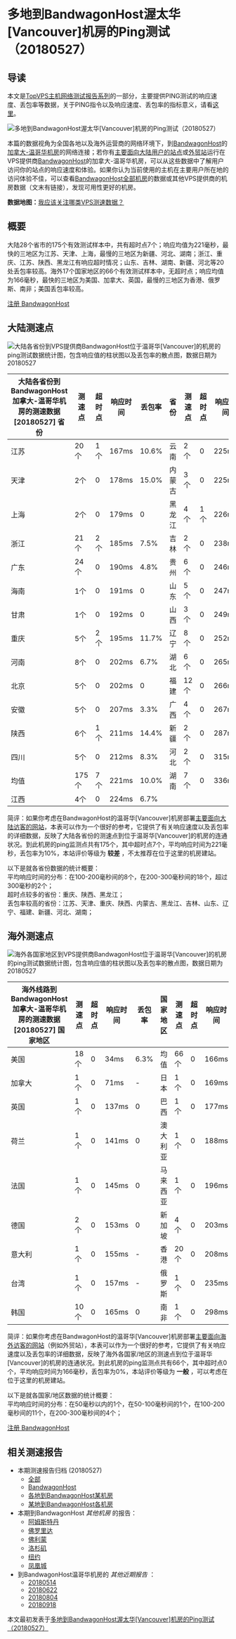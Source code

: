 #  多地到BandwagonHost渥太华[Vancouver]机房的Ping测试（20180527） 

## 导读

本文是[TopVPS主机网络测试报告系列](https://vps123.top/pingtest)的一部分，主要提供PING测试的响应速度、丢包率等数据，关于PING指令以及响应速度、丢包率的指标意义，请看[这里](https://vps123.top/what-is-ping.html)。

![多地到BandwagonHost渥太华\[Vancouver\]机房的Ping测试（20180527）](/images/thumbnails/to_bwg_Vancouver.png)

本篇的数据视角为全国各地以及海外运营商的网络环境下，到[BandwagonHost](https://vps123.top/go/bwg)的[加拿大-温哥华机房](https://vps123.top/bandwagon-facilities.html#vancouver)的网络连接；若你有[主要面向大陆用户的站点](https://vps123.top/website-for-mainland-users.html)或[外贸站](https://vps123.top/website-for-internation-trade.html)运行在VPS提供商[BandwagonHost](https://vps123.top/go/bwg)的加拿大-温哥华机房，可以从这些数据中了解用户访问你的站点的响应速度和体验。如果你认为当前使用的主机在主要用户所在地的访问体验不佳，可以查看[BandwagonHost全部机房](/bandwagon/isp/china/20180527-bandwagon-isp-china.md)的数据或其他VPS提供商的机房数据（文末有链接），发现可用性更好的机房。

**数据地图：**[我应该关注哪类VPS测速数据？](https://vps123.top/find-pingtest-data-you-need.html)

## 概要

大陆28个省市的175个有效测试样本中，共有超时点7个；响应均值为221毫秒，最快的三地区为江苏、天津、上海，最慢的三地区为新疆、河北、湖南；浙江、重庆、江苏、陕西、黑龙江有响应超时情况；山东、吉林、湖南、新疆、河北等20处丢包率较高。海外17个国家地区的66个有效测试样本中，无超时点；响应均值为166毫秒，最快的三地区为美国、加拿大、英国，最慢的三地区为香港、俄罗斯、南非；美国丢包率较高。

[注册 BandwagonHost](https://vps123.top/go/bwg/_btn1)

## 大陆测速点

![大陆各省份到VPS提供商BandwagonHost位于温哥华\[Vancouver\]的机房的ping测试数据统计图，包含响应值的柱状图以及丢包率的散点图，数据日期为20180527](/images/pingtests/bwg_20180527/plot_idc_bwg_canada-vancouver_20180527_mainland.png)

大陆各省份到BandwagonHost加拿大-温哥华机房的测速数据 [20180527] 省份 | 测速点 | 超时点 | 响应时间 | 丢包率 | 省份 | 测速点 | 超时点 | 响应时间 | 丢包率  
---|---|---|---|---|---|---|---|---|---  
江苏 | 20个 | 1个 | 167ms | 10.6% | 云南 | 2个 | 0 | 225ms | 0  
天津 | 2个 | 0 | 178ms | 15.0% | 内蒙古 | 3个 | 0 | 225ms | 16.7%  
上海 | 2个 | 0 | 179ms | 0 | 黑龙江 | 4个 | 1个 | 226ms | 21.1%  
浙江 | 21个 | 2个 | 185ms | 7.5% | 吉林 | 2个 | 0 | 238ms | 40.0%  
广东 | 24个 | 0 | 190ms | 4.8% | 贵州 | 6个 | 0 | 246ms | 6.7%  
海南 | 1个 | 0 | 191ms | 0 | 山东 | 5个 | 0 | 247ms | 43.3%  
甘肃 | 1个 | 0 | 192ms | 0 | 山西 | 3个 | 0 | 249ms | 6.7%  
重庆 | 5个 | 2个 | 195ms | 11.7% | 辽宁 | 8个 | 0 | 252ms | 13.9%  
河南 | 8个 | 0 | 202ms | 6.7% | 湖北 | 6个 | 0 | 265ms | 3.3%  
北京 | 5个 | 0 | 202ms | 0 | 福建 | 12个 | 0 | 266ms | 10.7%  
安徽 | 5个 | 0 | 207ms | 3.3% | 广西 | 4个 | 0 | 267ms | 7.8%  
陕西 | 6个 | 1个 | 211ms | 14.4% | 新疆 | 2个 | 0 | 287ms | 23.3%  
四川 | 5个 | 0 | 212ms | 8.3% | 河北 | 2个 | 0 | 315ms | 23.3%  
均值 | 175个 | 7个 | 221ms | 10.0% | 湖南 | 7个 | 0 | 336ms | 28.9%  
江西 | 4个 | 0 | 224ms | 6.7% |  |  |  |  |   
  
简评：如果你考虑在BandwagonHost的温哥华[Vancouver]机房部署[主要面向大陆访客的网站](website-for-mainland-users.html)，本表可以作为一个很好的参考，它提供了有关响应速度以及丢包率的详细数据，反映了大陆各省份的测速点到位于温哥华[Vancouver]的机房的连通状况。到此机房的ping监测点共有175个，其中超时点7个，平均响应时间为221毫秒，丢包率为10%，本站评价等级为 **较差** ，不太推荐在位于这里的机房建站。

以下是就各省份数据的统计概要：  
平均响应时间的分布：在100-200毫秒间的8个，在200-300毫秒间的18个，超过300毫秒的2个；  
超时点较多的省份：重庆、陕西、黑龙江；  
丢包率较高的省份：江苏、天津、重庆、陕西、内蒙古、黑龙江、吉林、山东、辽宁、福建、新疆、河北、湖南；

## 海外测速点

![海外各国家地区到VPS提供商BandwagonHost位于温哥华\[Vancouver\]的机房的ping测试数据统计图，包含响应值的柱状图以及丢包率的散点图，数据日期为20180527](/images/pingtests/bwg_20180527/plot_idc_bwg_canada-vancouver_20180527_overseas.png)

海外线路到BandwagonHost加拿大-温哥华机房的测速数据 [20180527] 国家地区 | 测速点 | 超时点 | 响应时间 | 丢包率 | 国家地区 | 测速点 | 超时点 | 响应时间 | 丢包率  
---|---|---|---|---|---|---|---|---|---  
美国 | 18个 | 0 | 34ms | 6.3% | 均值 | 66个 | 0 | 166ms | 0.4%  
加拿大 | 1个 | 0 | 71ms | - | 日本 | 1个 | 0 | 169ms | 0  
英国 | 1个 | 0 | 137ms | 0 | 巴西 | 1个 | 0 | 177ms | 0  
荷兰 | 1个 | 0 | 141ms | 0 | 澳大利亚 | 1个 | 0 | 188ms | 0  
法国 | 1个 | 0 | 145ms | 0 | 马来西亚 | 1个 | 0 | 196ms | 0  
德国 | 2个 | 0 | 153ms | 0 | 新加坡 | 4个 | 0 | 203ms | 0  
意大利 | 1个 | 0 | 155ms | - | 香港 | 20个 | 0 | 208ms | 0  
台湾 | 1个 | 0 | 157ms | - | 俄罗斯 | 1个 | 0 | 235ms | 0  
韩国 | 10个 | 0 | 165ms | 0 | 南非 | 1个 | 0 | 298ms | 0  
  
简评：如果你考虑在BandwagonHost的温哥华[Vancouver]机房部署[主要面向海外访客的网站](https://vps123.top/website-for-internation-trade.html)（例如外贸站），本表可以作为一个很好的参考，它提供了有关响应速度以及丢包率的详细数据，反映了海外各国家/地区的测速点到位于温哥华[Vancouver]的机房的连通状况。到此机房的ping监测点共有66个，其中超时点0个，平均响应时间为166毫秒，丢包率为0%，本站评价等级为 **一般** ，可以考虑在位于这里的机房建站。

以下是就各国家/地区数据的统计概要：  
平均响应时间的分布：在50毫秒以内的1个，在50-100毫秒间的1个，在100-200毫秒间的11个，在200-300毫秒间的4个；

[注册 BandwagonHost](https://vps123.top/go/bwg/_btn2)

## 相关测速报告

  * 本期测速报告归档 (20180527) 
    * [全部](https://vps123.top/pingtests/20180527 "本期各VPS提供商全部测速报告")
    * [BandwagonHost](https://vps123.top/pingtests/idc-bandwagon/20180527 "本期BandwagonHost的全部测速报告")
    * [各地到BandwagonHost某机房](https://vps123.top/pingtests/idc-bandwagon/isp-global/20180527 "以BandwagonHost某机房为关注对象的视角，横向比较大陆各省份、海外各国家地区")
    * [某地到BandwagonHost各机房](https://vps123.top/pingtests/idc-bandwagon/facility-all/20180527 "以大陆某省份为关注对象的视角，横向比较BandwagonHost各机房")
  * 本期到BandwagonHost _其他机房_ 的报告： 
    * [阿姆斯特丹](/bandwagon/idc/amsterdam/20180527-bandwagon-idc-amsterdam.md "多地到BandwagonHost阿姆斯特丹机房的Ping测试 20180527")
    * [佛罗里达](/bandwagon/idc/florida/20180527-bandwagon-idc-florida.md "多地到BandwagonHost佛罗里达机房的Ping测试 20180527")
    * [佛利蒙](/bandwagon/idc/fremont/20180527-bandwagon-idc-fremont.md "多地到BandwagonHost佛利蒙机房的Ping测试 20180527")
    * [洛杉矶](/bandwagon/idc/losangeles/20180527-bandwagon-idc-losangeles.md "多地到BandwagonHost洛杉矶机房的Ping测试 20180527")
    * [纽约](/bandwagon/idc/newyork/20180527-bandwagon-idc-newyork.md "多地到BandwagonHost纽约机房的Ping测试 20180527")
    * [凤凰城](/bandwagon/idc/phoenix/20180527-bandwagon-idc-phoenix.md "多地到BandwagonHost凤凰城机房的Ping测试 20180527")
  * 到BandwagonHost温哥华机房的 _其他近期报告_ ： 
    * [20180514](/bandwagon/idc/vancouver/20180514-bandwagon-idc-vancouver.md "多地到BandwagonHost温哥华机房的Ping测试 20180514")
    * [20180622](/bandwagon/idc/vancouver/20180622-bandwagon-idc-vancouver.md "多地到BandwagonHost温哥华机房的Ping测试 20180622")
    * [20180804](/bandwagon/idc/vancouver/20180804-bandwagon-idc-vancouver.md "多地到BandwagonHost温哥华机房的Ping测试 20180804")
    * [20180918](/bandwagon/idc/vancouver/20180918-bandwagon-idc-vancouver.md "多地到BandwagonHost温哥华机房的Ping测试 20180918")



本文最初发表于[多地到BandwagonHost渥太华[Vancouver]机房的Ping测试（20180527）](https://vps123.top/pingtest/20180527-bandwagon-idc-vancouver.html)
